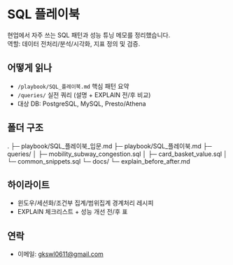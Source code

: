 # SQL 플레이북
현업에서 자주 쓰는 SQL 패턴과 성능 튜닝 메모를 정리했습니다.  
역할: 데이터 전처리/분석/시각화, 지표 정의 및 검증.

## 어떻게 읽나
- `/playbook/SQL_플레이북.md` 핵심 패턴 요약
- `/queries/` 실전 쿼리 (설명 + EXPLAIN 전/후 비교)
- 대상 DB: PostgreSQL, MySQL, Presto/Athena

## 폴더 구조
.
├─ playbook/SQL_플레이북_입문.md
├─ playbook/SQL_플레이북.md
├─ queries/
│  ├─ mobility_subway_congestion.sql
│  ├─ card_basket_value.sql
│  └─ common_snippets.sql
└─ docs/
   └─ explain_before_after.md

## 하이라이트
- 윈도우/세션화/조건부 집계/범위집계 경계처리 레시피
- EXPLAIN 체크리스트 + 성능 개선 전/후 표

## 연락
- 이메일: gkswl0611@gmail.com
